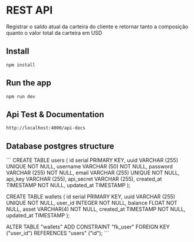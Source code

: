 # REST API

Registrar o saldo atual da carteira do cliente e retornar tanto a composição quanto o valor total da carteira em USD

## Install

    npm install

## Run the app

    npm run dev

## Api Test & Documentation

    http://localhost:4000/api-docs
    
## Database postgres structure

´´´
CREATE TABLE users (
	id serial PRIMARY KEY,
    uuid VARCHAR (255) UNIQUE NOT NULL,
	username VARCHAR (50) NOT NULL,
	password VARCHAR (255) NOT NULL,
	email VARCHAR (255) UNIQUE NOT NULL,
    api_key VARCHAR (255),
    api_secret VARCHAR (255),
	created_at TIMESTAMP NOT NULL,
    updated_at TIMESTAMP
);
  
CREATE TABLE wallets (
    id serial PRIMARY KEY,
    uuid VARCHAR (255) UNIQUE NOT NULL,
    user_id INTEGER NOT NULL,
    balance FLOAT NOT NULL,
    asset VARCHAR(4) NOT NULL,
    created_at TIMESTAMP NOT NULL,
    updated_at TIMESTAMP
);

ALTER TABLE "wallets" ADD CONSTRAINT "fk_user"
FOREIGN KEY ("user_id") REFERENCES "users" ("id");
´´´
